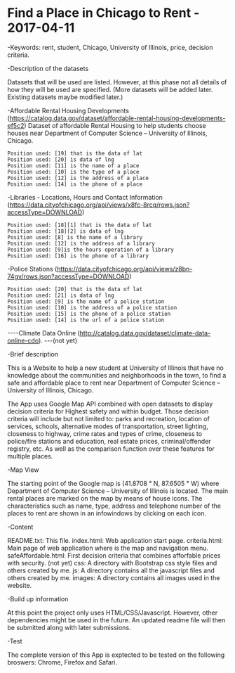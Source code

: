# Find a Place in Chicago to Rent - 2017-04-11

-Keywords: rent, student, Chicago, University of Illinois, price, decision criteria.

-Description of the datasets

Datasets that will be used are listed. However, at this phase not all details of how they will be used are specified.
(More datasets will be added later. Existing datasets maybe modified later.)

-Affordable Rental Housing Developments (https://catalog.data.gov/dataset/affordable-rental-housing-developments-ef5c2) Dataset of affordable Rental Housing to help students choose houses near Department of Computer Science – University of Illinois, Chicago.

	Position used: [19] that is the data of lat  
	Position used: [20] is data of lng
	Position used: [11] is the name of a place
	Position used: [10] is the type of a place
	Position used: [12] is the address of a place 
	Position used: [14] is the phone of a place


-Libraries - Locations, Hours and Contact Information (https://data.cityofchicago.org/api/views/x8fc-8rcq/rows.json?accessType=DOWNLOAD)

	Position used: [18][1] that is the data of lat  
	Position used: [18][2] is data of lng
	Position used: [8] is the name of a library
	Position used: [12] is the address of a library
	Position used: [9]is the hours operation of a library
	Position used: [16] is the phone of a library


-Police Stations (https://data.cityofchicago.org/api/views/z8bn-74gv/rows.json?accessType=DOWNLOAD)

	Position used: [20] that is the data of lat  
	Position used: [21] is data of lng
	Position used: [9] is the name of a police station
	Position used: [10] is the address of a police station
	Position used: [15] is the phone of a police station
	Position used: [14] is the url of a police station


----Climate Data Online (http://catalog.data.gov/dataset/climate-data-online-cdo). ---(not yet)

-Brief description

This is a Website to help a new student at University of Illinois that have no knowledge about the communities and neighborhoods in the town, to find a safe and affordable place to rent near Department of Computer Science – University of Illinois, Chicago.

The App uses Google Map API combined with open datasets to display decision criteria for Highest safety and within budget. Those decision criteria will include but not limited to: parks and recreation, location of services, schools, alternative modes of transportation, street lighting, closeness to highway, crime rates and types of crime, closeness to police/fire stations and education, real estate prices, criminal/offender registry, etc. As well as the comparison function over these features for multiple places.


-Map View

The starting point of the Google map is (41.8708 ° N, 87.6505 ° W) where Department of Computer Science – University of Illinois is located.
The main rental places are marked on the map by means of house icons. The characteristics such as name, type, address and telephone number of the places to rent are shown in an infowindows by clicking on each icon.


-Content

README.txt:  This file.
index.html:  Web application start page.
criteria.html: Main page of web application where is the map and navigation menu.
safeAffordable.html: First decision criteria that combines afforfable prices with security. (not yet)
css:  A directory with Bootstrap css style files and others created by me. 
js:   A directory contains all the javascript files and others created by me.
images:   A directory contains all images used in the website.

-Build up information

At this point the project only uses HTML/CSS/Javascript. However, other dependencies might be used in the future. An updated readme file will then be submitted along with later submissions.

-Test

The complete version of this App is exptected to be tested on the following broswers: Chrome, Firefox and Safari.
